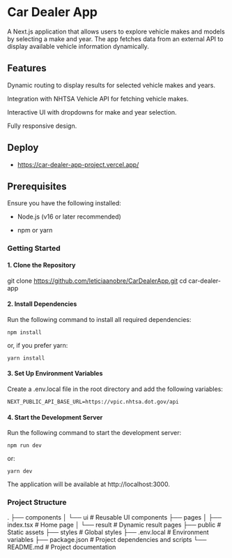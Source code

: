 # Car Dealer App

A Next.js application that allows users to explore vehicle makes and models by selecting a make and year. The app fetches data from an external API to display available vehicle information dynamically.

## Features

Dynamic routing to display results for selected vehicle makes and years.

Integration with NHTSA Vehicle API for fetching vehicle makes.

Interactive UI with dropdowns for make and year selection.

Fully responsive design.

## Deploy
- https://car-dealer-app-project.vercel.app/

## Prerequisites

Ensure you have the following installed:

- Node.js (v16 or later recommended)

- npm or yarn

### Getting Started

#### 1. Clone the Repository

git clone https://github.com/leticiaanobre/CarDealerApp.git
cd car-dealer-app

#### 2. Install Dependencies

Run the following command to install all required dependencies:

``` npm install ```

or, if you prefer yarn:

``` yarn install ```

#### 3. Set Up Environment Variables

Create a .env.local file in the root directory and add the following variables:

``` NEXT_PUBLIC_API_BASE_URL=https://vpic.nhtsa.dot.gov/api ```

#### 4. Start the Development Server

Run the following command to start the development server:

``` npm run dev ```

or:

``` yarn dev ```

The application will be available at http://localhost:3000.

### Project Structure

.
├── components
│   └── ui                # Reusable UI components
├── pages
│   ├── index.tsx         # Home page
│   └── result            # Dynamic result pages
├── public                # Static assets
├── styles                # Global styles
├── .env.local            # Environment variables
├── package.json          # Project dependencies and scripts
└── README.md             # Project documentation
